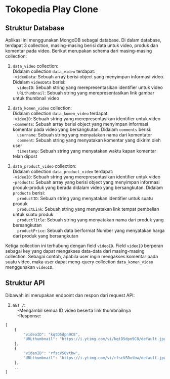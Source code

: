 # Tokopedia Play Clone
## Struktur Database
Aplikasi ini menggunakan MongoDB sebagai database. Di dalam database, terdapat 3 collection, masing-masing berisi data untuk video, produk dan komentar pada video. Berikut merupakan schema dari masing-masing collection:

1. `data_video` collection:<br />
Didalam collection `data_video` terdapat:<br />
-`videoData`: Sebuah array berisi object yang menyimpan informasi video. Didalam `videoData` berisi:<br />
    &emsp;`videoID`: Sebuah string yang merepresentasikan identifier untuk video<br />
    &emsp;`URLthumbnail`: Sebuah string yang merepresentasikan link gambar untuk thumbnail video<br />

2. `data_komen_video` collection:<br />
Didalam collection `data_komen_video` terdapat:<br />
-`videoID`: Sebuah string yang merepresentasikan identifier untuk video<br />
-`comments`: Sebuah array berisi object yang menyimpan informasi komentar pada video yang bersangkutan. Didalam `comments` berisi:<br />
    &emsp;`username`: Sebuah string yang menyatakan nama dari komentator<br />
    &emsp;`comment`: Sebuah string yang menyatakan komentar yang dikirim oleh user<br />
    &emsp;`timestamp`: Sebuah string yang menyatakan waktu kapan komentar telah dipost<br />

3. `data_product_video` collection:<br />
Didalam collection `data_product_video` terdapat:<br />
-`videoID`: Sebuah string yang merepresentasikan identifier untuk video<br />
-`products`: Sebuah array yang berisi object yang menyimpan informasi produk-produk yang berada didalam video yang bersangkutan. Didalam `products` berisi:<br />
    &emsp;`productID`: Sebuah string yang menyatakan identifier untuk suatu produk<br />
    &emsp;`productLink`: Sebuah string yang menyatakan link tempat pembelian untuk suatu produk<br />
    &emsp;`productTitle`: Sebuah string yang menyatakan nama dari produk yang bersangkutan<br />
    &emsp;`productPrice`: Sebuah data berformat Number yang menyatakan harga dari produk yang bersangkutan<br />

Ketiga collection ini terhubung dengan field `videoID`. Field `videoID` berperan sebagai key yang dapat mengakses data-data dari masing-masing collection. Sebagai contoh, apabila user ingin mengakses komentar pada suatu video, maka user dapat meng-query collection `data_komen_video` menggunakan `videoID`.

## Struktur API
Dibawah ini merupakan endpoint dan respon dari request API:<br />
1. `GET /`:<br />
&emsp;-Mengambil semua ID video beserta link thumbnailnya<br />
&emsp;-Response:<br />
```javascript
[
    {
        "videoID": "kqtD5dpn9C8",
        "URLthumbnail": "https://i.ytimg.com/vi/kqtD5dpn9C8/default.jpg"
    },
    {
        "videoID": "rfscVS0vtbw",
        "URLthumbnail": "https://i.ytimg.com/vi/rfscVS0vtbw/default.jpg"
    },
    ...
]
```
